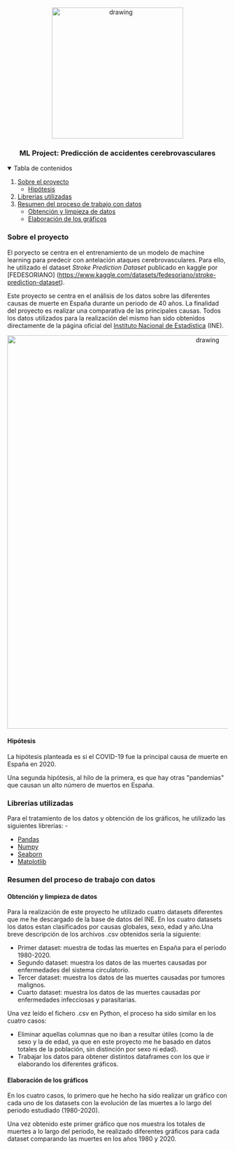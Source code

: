  <!-- IMAGEN ML PROJECT -->
 <br />
 <p align="center">
   <img src="https://www.elon.co/wp-content/uploads/2020/11/machine-learning-banner-web-icon-set-mineria-datos-algoritmo-red-neuronal_35632-107-1-600x183.jpg" alt="drawing" width="300"/>
   </a>

   <h3 align="center">ML Project: Predicción de accidentes cerebrovasculares</h3>


 <!-- TABLA DE CONTENIDOS -->
 <details open="open">
   <summary>Tabla de contenidos</summary>
   <ol>
     <li>
       <a href="#sobre-el-proyecto">Sobre el proyecto</a>
       <ul>
         <li><a href="#hipotesis">Hipótesis</a></li>
       </ul>
     <li>
       <a href="#librerias-utilizadas">Librerias utilizadas</a>
     <li>
      <a href="#resumen-del-proceso-de-trabajo-con-datos">Resumen del proceso de trabajo con datos</a>
      <ul>
        <li><a href="#obtención-y-limpieza-de-datos">Obtención y limpieza de datos</a></li>
        <li><a href="#elaboración-de-los-gráficos">Elaboración de los gráficos</a></li>
      <ul>
   </ol>
 </details>



 <!-- SOBRE EL PROYECTO -->
### Sobre el proyecto

El poryecto se centra en el entrenamiento de un modelo de machine learning para predecir con antelación ataques cerebrovasculares. Para ello, he utilizado el dataset *Stroke Prediction Dataset* publicado en kaggle por [FEDESORIANO] (https://www.kaggle.com/datasets/fedesoriano/stroke-prediction-dataset).
      
Este proyecto se centra en el análisis de los datos sobre las diferentes causas de muerte en España durante un periodo de 40 años. La finalidad del proyecto es realizar una comparativa de las principales causas. Todos los datos utilizados para la realización del mismo han sido obtenidos directamente de la página oficial del <a href="https://www.ine.es/index.htm">Instituto Nacional de Estadística</a> (INE).

<p align="center">
   <img src="https://i.pinimg.com/originals/c8/4d/a7/c84da7d0e5972410491435b06da4a175.jpg" alt="drawing" width="900"/>
 
 #### Hipótesis
 
 La hipótesis planteada es si el COVID-19 fue la principal causa de muerte en España en 2020.
 
 Una segunda hipótesis, al hilo de la primera, es que hay otras "pandemias" que causan un alto número de muertos en España.

 ### Librerias utilizadas

 Para el tratamiento de los datos y obtención de los gráficos, he utilizado las siguientes librerías: - 
 * [Pandas](https://pandas.pydata.org/)
 * [Numpy](https://numpy.org/)
 * [Seaborn](https://seaborn.pydata.org/)
 * [Matplotlib](https://matplotlib.org/)

### Resumen del proceso de trabajo con datos

#### Obtención y limpieza de datos

Para la realización de este proyecto he utilizado cuatro datasets diferentes que me he descargado de la base de datos del INE. En los cuatro datasets los datos estan clasificados por causas globales, sexo, edad y año.Una breve descripción de los archivos .csv obtenidos sería la siguiente:

- Primer dataset: muestra de todas las muertes en España para el periodo 1980-2020. 
- Segundo dataset: muestra los datos de las muertes causadas por enfermedades del sistema circulatorio.
- Tercer dataset: muestra los datos de las muertes causadas por tumores malignos.
- Cuarto dataset: muestra los datos de las muertes causadas por enfermedades infecciosas y parasitarias.

Una vez leído el fichero .csv en Python, el proceso ha sido similar en los cuatro casos:

- Eliminar aquellas columnas que no iban a resultar útiles (como la de sexo y la de edad, ya que en este proyecto me he basado en datos totales de la población, sin distinción por sexo ni edad).
- Trabajar los datos para obtener distintos dataframes con los que ir elaborando los diferentes gráficos.

#### Elaboración de los gráficos

En los cuatro casos, lo primero que he hecho ha sido realizar un gráfico con cada uno de los datasets con la evolución de las muertes a lo largo del periodo estudiado (1980-2020).

Una vez obtenido este primer gráfico que nos muestra los totales de muertes a lo largo del periodo, he realizado diferentes gráficos para cada dataset comparando las muertes en los años 1980 y 2020.

